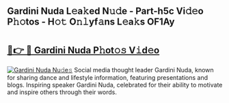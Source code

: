## Gardini Nuda L𝚎a𝚔ed N𝚞𝚍e - Part-h5c Vi𝚍𝚎o P𝚑𝚘tos - H𝚘𝚝 O𝚗𝚕yf𝚊ns L𝚎a𝚔s OF1Ay

# <h2><a href="http://kf5w9v.oniu.top/?m=Gardini+Nuda">🔗👉 🔴 Gardini Nuda P𝚑ot𝚘𝚜 V𝚒d𝚎o</a></h2>

[![Gardini Nuda Nu𝚍e𝚜](https://i.imgur.com/0qMVB7G.gif)](http://kf5w9v.oniu.top/?m=Gardini+Nuda)
Social media thought leader Gardini Nuda, known for sharing dance and lifestyle information, featuring presentations and blogs. Inspiring speaker Gardini Nuda, celebrated for their ability to motivate and inspire others through their words.  
